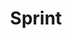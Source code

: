 ---
layout: project
title: Sprint
description: 
links:
- 
tech_stack:
  - 
launched: 
state: 
published: false
---